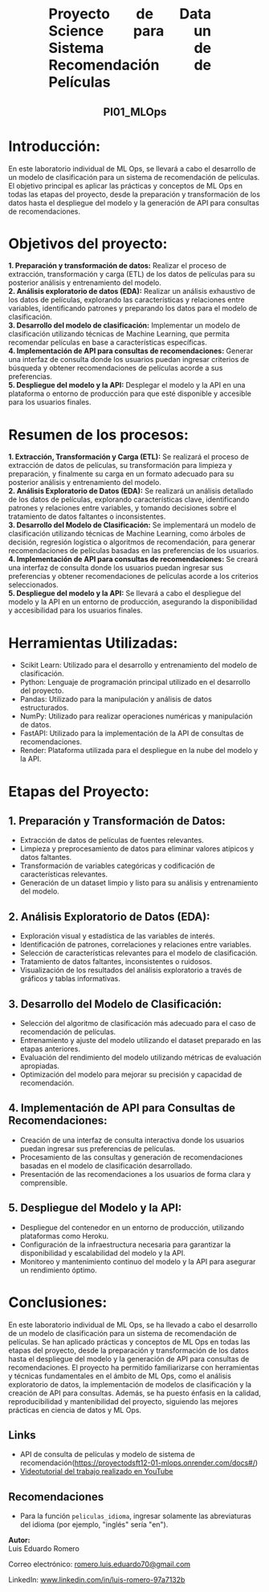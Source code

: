 <h1 align='center' style="font-weight:light; text-align:justify; margin-left: 80px; margin-right: 100px;">
Proyecto de Data Science para un Sistema de Recomendación de Películas
</h1>

<h2 align='center'>
<h2 align='center'>
  PI01_MLOps


</h2>


# Introducción:
En este laboratorio individual de ML Ops, se llevará a cabo el desarrollo de un modelo de clasificación para un sistema de recomendación de películas. El objetivo principal es aplicar las prácticas y conceptos de ML Ops en todas las etapas del proyecto, desde la preparación y transformación de los datos hasta el despliegue del modelo y la generación de API para consultas de recomendaciones.

# Objetivos del proyecto:
**1. Preparación y transformación de datos:** Realizar el proceso de extracción, transformación y carga (ETL) de los datos de películas para su posterior análisis y entrenamiento del modelo.<br>
**2. Análisis exploratorio de datos (EDA):** Realizar un análisis exhaustivo de los datos de películas, explorando las características y relaciones entre variables, identificando patrones y preparando los datos para el modelo de clasificación.<br>
**3. Desarrollo del modelo de clasificación:** Implementar un modelo de clasificación utilizando técnicas de Machine Learning, que permita recomendar películas en base a características específicas.<br>
**4. Implementación de API para consultas de recomendaciones:** Generar una interfaz de consulta donde los usuarios puedan ingresar criterios de búsqueda y obtener recomendaciones de películas acorde a sus preferencias.<br>
**5. Despliegue del modelo y la API:** Desplegar el modelo y la API en una plataforma o entorno de producción para que esté disponible y accesible para los usuarios finales.

# Resumen de los procesos:
**1. Extracción, Transformación y Carga (ETL):** Se realizará el proceso de extracción de datos de películas, su transformación para limpieza y preparación, y finalmente su carga en un formato adecuado para su posterior análisis y entrenamiento del modelo.<br>
**2. Análisis Exploratorio de Datos (EDA):** Se realizará un análisis detallado de los datos de películas, explorando características clave, identificando patrones y relaciones entre variables, y tomando decisiones sobre el tratamiento de datos faltantes o inconsistentes.<br>
**3. Desarrollo del Modelo de Clasificación:** Se implementará un modelo de clasificación utilizando técnicas de Machine Learning, como árboles de decisión, regresión logística o algoritmos de recomendación, para generar recomendaciones de películas basadas en las preferencias de los usuarios.<br>
**4. Implementación de API para consultas de recomendaciones:** Se creará una interfaz de consulta donde los usuarios puedan ingresar sus preferencias y obtener recomendaciones de películas acorde a los criterios seleccionados.<br>
**5. Despliegue del modelo y la API:** Se llevará a cabo el despliegue del modelo y la API en un entorno de producción, asegurando la disponibilidad y accesibilidad para los usuarios finales.

# Herramientas Utilizadas:
- Scikit Learn: Utilizado para el desarrollo y entrenamiento del modelo de clasificación.
- Python: Lenguaje de programación principal utilizado en el desarrollo del proyecto.
- Pandas: Utilizado para la manipulación y análisis de datos estructurados.
- NumPy: Utilizado para realizar operaciones numéricas y manipulación de datos.
- FastAPI: Utilizado para la implementación de la API de consultas de recomendaciones.
- Render: Plataforma utilizada para el despliegue en la nube del modelo y la API.

# Etapas del Proyecto:
## 1. Preparación y Transformación de Datos:
   - Extracción de datos de películas de fuentes relevantes.
   - Limpieza y preprocesamiento de datos para eliminar valores atípicos y datos faltantes.
   - Transformación de variables categóricas y codificación de características relevantes.
   - Generación de un dataset limpio y listo para su análisis y entrenamiento del modelo.

## 2. Análisis Exploratorio de Datos (EDA):
   - Exploración visual y estadística de las variables de interés.
   - Identificación de patrones, correlaciones y relaciones entre variables.
   - Selección de características relevantes para el modelo de clasificación.
   - Tratamiento de datos faltantes, inconsistentes o ruidosos.
   - Visualización de los resultados del análisis exploratorio a través de gráficos y tablas informativas.

## 3. Desarrollo del Modelo de Clasificación:
   - Selección del algoritmo de clasificación más adecuado para el caso de recomendación de películas.
   - Entrenamiento y ajuste del modelo utilizando el dataset preparado en las etapas anteriores.
   - Evaluación del rendimiento del modelo utilizando métricas de evaluación apropiadas.
   - Optimización del modelo para mejorar su precisión y capacidad de recomendación.

## 4. Implementación de API para Consultas de Recomendaciones:
   - Creación de una interfaz de consulta interactiva donde los usuarios puedan ingresar sus preferencias de películas.
   - Procesamiento de las consultas y generación de recomendaciones basadas en el modelo de clasificación desarrollado.
   - Presentación de las recomendaciones a los usuarios de forma clara y comprensible.

## 5. Despliegue del Modelo y la API:
   
   - Despliegue del contenedor en un entorno de producción, utilizando plataformas como Heroku.
   - Configuración de la infraestructura necesaria para garantizar la disponibilidad y escalabilidad del modelo y la API.
   - Monitoreo y mantenimiento continuo del modelo y la API para asegurar un rendimiento óptimo.

# Conclusiones:
En este laboratorio individual de ML Ops, se ha llevado a cabo el desarrollo de un modelo de clasificación para un sistema de recomendación de películas. Se han aplicado prácticas y conceptos de ML Ops en todas las etapas del proyecto, desde la preparación y transformación de los datos hasta el despliegue del modelo y la generación de API para consultas de recomendaciones. El proyecto ha permitido familiarizarse con herramientas y técnicas fundamentales en el ámbito de ML Ops, como el análisis exploratorio de datos, la implementación de modelos de clasificación y la creación de API para consultas. Además, se ha puesto énfasis en la calidad, reproducibilidad y mantenibilidad del proyecto, siguiendo las mejores prácticas en ciencia de datos y ML Ops.

## Links

- API de consulta de películas y modelo de sistema de recomendación(https://proyectodsft12-01-mlops.onrender.com/docs#/)
- [Videotutorial del trabajo realizado en YouTube](#)

## Recomendaciones

- Para la función `peliculas_idioma`, ingresar solamente las abreviaturas del idioma (por ejemplo, "inglés" sería "en").

**Autor:** <br>
Luis Eduardo Romero

Correo electrónico: romero.luis.eduardo70@gmail.com

LinkedIn: www.linkedin.com/in/luis-romero-97a7132b

